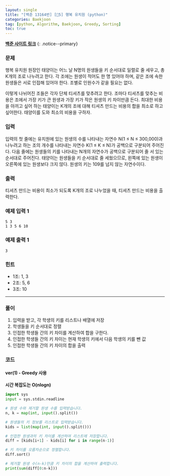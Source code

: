 ```yaml
---
layout: single
title: "[백준 13164번] [🥇5] 행복 유치원 (python)"
categories: Baekjoon
tag: [python, Algorithm, Baekjoon, Greedy, Sorting]
toc: true
---
```


**[백준 사이트 링크](<https://www.acmicpc.net/problem/13164>)**
{: .notice--primary}

### 문제

행복 유치원 원장인 태양이는 어느 날 N명의 원생들을 키 순서대로 일렬로 줄 세우고, 총 K개의 조로 나누려고 한다. 각 조에는 원생이 적어도 한 명 있어야 하며, 같은 조에 속한 원생들은 서로 인접해 있어야 한다. 조별로 인원수가 같을 필요는 없다.

이렇게 나뉘어진 조들은 각자 단체 티셔츠를 맞추려고 한다. 조마다 티셔츠를 맞추는 비용은 조에서 가장 키가 큰 원생과 가장 키가 작은 원생의 키 차이만큼 든다. 최대한 비용을 아끼고 싶어 하는 태양이는 K개의 조에 대해 티셔츠 만드는 비용의 합을 최소로 하고 싶어한다. 태양이를 도와 최소의 비용을 구하자.

### 입력

입력의 첫 줄에는 유치원에 있는 원생의 수를 나타내는 자연수 N(1 ≤ N ≤ 300,000)과 나누려고 하는 조의 개수를 나타내는 자연수 K(1 ≤ K ≤ N)가 공백으로 구분되어 주어진다. 다음 줄에는 원생들의 키를 나타내는 N개의 자연수가 공백으로 구분되어 줄 서 있는 순서대로 주어진다. 태양이는 원생들을 키 순서대로 줄 세웠으므로, 왼쪽에 있는 원생이 오른쪽에 있는 원생보다 크지 않다. 원생의 키는 109를 넘지 않는 자연수이다.

### 출력

티셔츠 만드는 비용이 최소가 되도록 K개의 조로 나누었을 때, 티셔츠 만드는 비용을 출력한다.

### 예제 입력 1

```
5 3
1 3 5 6 10
```

### 예제 출력 1

``` 
3
```

### 힌트

- 1조: 1, 3
- 2조: 5, 6
- 3조: 10

---

### 풀이

1. 입력을 받고, 각 학생의 키를 리스트나 배열에 저장
2. 학생들을 키 순서대로 정렬
3. 인접한 학생들 간의 키 차이를 계산하여 합을 구한다.
4. 인접한 학생들 간의 키 차이는 현재 학생의 키에서 다음 학생의 키를 뺀 값
5. 인접한 학생들 간의 키 차이의 합을 출력

### 코드

#### ver(1) - Greedy 사용

**시간 복잡도는 O(nlogn)**

```python
import sys
input = sys.stdin.readline

# 원생 수와 제거할 원생 수를 입력받습니다.
n, k = map(int, input().split())

# 원생들의 키 정보를 리스트로 입력받습니다.
kids = list(map(int, input().split()))

# 인접한 원생과의 키 차이를 계산하여 리스트에 저장합니다.
diff = [kids[i+1] - kids[i] for i in range(n-1)]

# 키 차이를 오름차순으로 정렬합니다.
diff.sort()

# 제거할 원생 수(n-k)만큼 키 차이의 합을 계산하여 출력합니다.
print(sum(diff[0:n-k]))
```